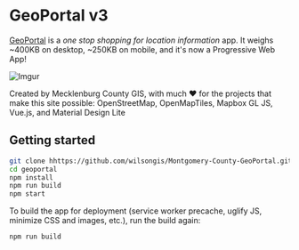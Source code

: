 # GeoPortal v3

[GeoPortal](https://mcmap.org/geoportal) is a *one stop shopping for location information* app. It weighs ~400KB on desktop, ~250KB on mobile, and it's now a Progressive Web App! 

![Imgur](http://i.imgur.com/vhpOqNj.png)

Created by Mecklenburg County GIS, with much ♥ for the projects that make this site possible: OpenStreetMap, OpenMapTiles, Mapbox GL JS, Vue.js, and Material Design Lite


## Getting started

```bash
git clone hhttps://github.com/wilsongis/Montgomery-County-GeoPortal.git geoportal
cd geoportal
npm install
npm run build
npm start
```

To build the app for deployment (service worker precache, uglify JS, minimize CSS and images, etc.), run the build again:

``` bash
npm run build
```
